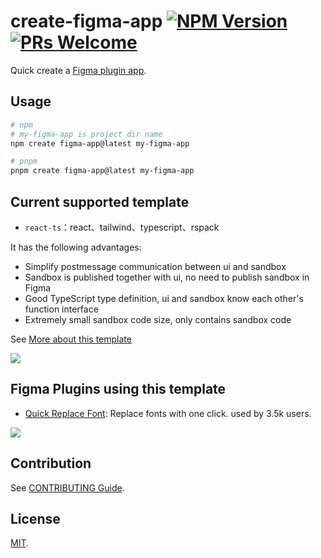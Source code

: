 
# create-figma-app [![NPM Version](https://img.shields.io/npm/v/create-figma-app)](https://www.npmjs.com/package/create-figma-app) [![PRs Welcome](https://img.shields.io/badge/PRs-welcome-brightgreen.svg)](./CONTRIBUTING.md)

Quick create a [Figma plugin app](https://www.figma.com/plugin-docs/).

## Usage

```bash
# npm 
# my-figma-app is project dir name
npm create figma-app@latest my-figma-app

# pnpm
pnpm create figma-app@latest my-figma-app
```

## Current supported template

- `react-ts`：react、tailwind、typescript、rspack

It has the following advantages:

- Simplify postmessage communication between ui and sandbox
- Sandbox is published together with ui, no need to publish sandbox in Figma
- Good TypeScript type definition, ui and sandbox know each other's function interface
- Extremely small sandbox code size, only contains sandbox code

See [More about this template](./template-react-ts/README.md)

![](https://figma-plugin-template-1307850796.cos.ap-beijing.myqcloud.com/plugin-screenshot.png)

## Figma Plugins using this template

- [Quick Replace Font](https://www.figma.com/community/plugin/1241949869279607046/quick-replace-font): Replace fonts with one click. used by 3.5k users.

![](https://site-1307850796.cos.ap-beijing.myqcloud.com/quick-replace-font.png)

## Contribution

See [CONTRIBUTING Guide](./CONTRIBUTING.md).

## License

[MIT](./LICENSE).